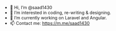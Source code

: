 - 👋 Hi, I’m @saad1430
- 👀 I’m interested in coding, re-writing & designing.
- 🌱 I’m currently working on Laravel and Angular.
- 📫 Contact me: https://m.me/saad1430

<!---
saad1430/saad1430 is a ✨ special ✨ repository because its `README.md` (this file) appears on your GitHub profile.
You can click the Preview link to take a look at your changes.
--->
